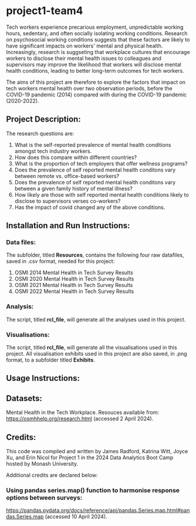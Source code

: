 # project1-team4
Tech workers experience precarious employment, unpredictable working hours, sedentary, and often socially isolating working conditions. Research on psychosocial working conditions suggests that these factors are likely to have significant impacts on workers' mental and physical health. Increasingly, research is suggseting that workplace cultures that encourage workers to disclose their mental health issues to colleagues and supervisors may improve the likelihood that workers will disclose mental health conditions, leading to better long-term outcomes for tech workers. 

The aims of this project are therefore to explore the factors that impact on tech workers mental health over two observation periods, before the COVID-19 pandemic (2014) compared with during the COVID-19 pandemic (2020-2022).



## Project Description:
The research questions are:
1. What is the self-reported prevalence of mental health conditions amongst tech industry workers.
2. How does this compare within different countries?
3. What is the proportion of tech employers that offer wellness programs?
4. Does the prevalence of self reported mental health conditons vary between remote vs. office-based workers?
5. Does the prevalence of self reported mental health conditons vary between a given family history of mental illness?
6. How likely are those with self reported mental health conditions likely to disclose to supervisors verses co-workers?
7. Has the impact of covid changed any of the above conditions.



## Installation and Run Instructions:
### Data files:
The subfolder, titled **Resources**, contains the following four raw datafiles, saved in .csv format, needed for this project:
1. OSMI 2014 Mental Health in Tech Survey Results
2. OSMI 2020 Mental Health in Tech Survey Results
3. OSMI 2021 Mental Health in Tech Survey Results
4. OSMI 2022 Mental Health in Tech Survey Results

### Analysis:
The script, titled **rcl_file**, will generate all the analyses used in this project.

### Visualisations:
The script, titled **rcl_file**, will generate all the visualisations used in this project. All visualisation exhibits used in this project are also saved, in .png format, to a subfolder titled **Exhibits**.



## Usage Instructions:



## Datasets:
Mental Health in the Tech Workplace. Resouces available from: https://osmhhelp.org/research.html (accessed 2 April 2024).



## Credits:
This code was compiled and written by James Radford, Katrina Witt, Joyce Xu, and Erin Nicol for Project 1 in the 2024 Data Analytics Boot Camp hosted by Monash University. 

Additional credits are declared below:

### Using pandas series.map() function to harmonise response options between surveys:
https://pandas.pydata.org/docs/reference/api/pandas.Series.map.html#pandas.Series.map (accessed 10 April 2024).

